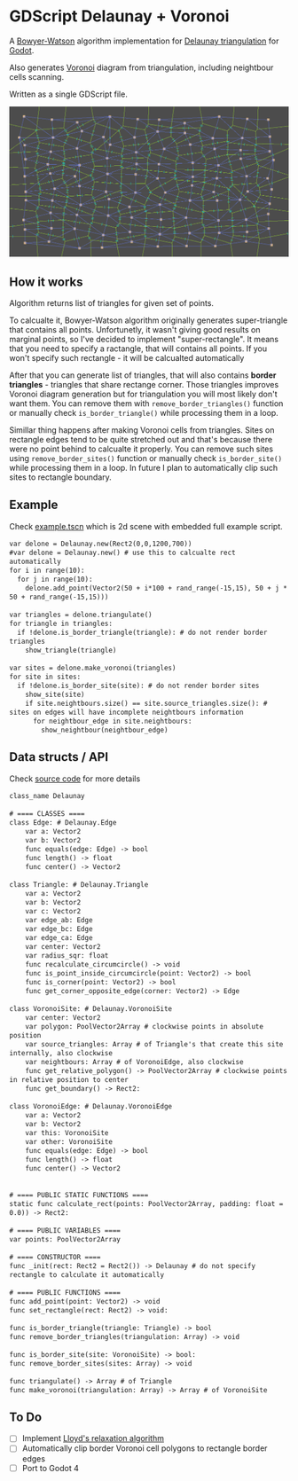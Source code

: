 # GDScript Delaunay + Voronoi
A [Bowyer-Watson](https://en.wikipedia.org/wiki/Bowyer–Watson_algorithm) algorithm implementation for [Delaunay triangulation](https://en.wikipedia.org/wiki/Delaunay_triangulation) for [Godot](https://godotengine.org).

Also generates [Voronoi](https://en.wikipedia.org/wiki/Voronoi_diagram) diagram from triangulation, including neightbour cells scanning.

Written as a single GDScript file.

![Preview](preview.png)


## How it works
Algorithm returns list of triangles for given set of points.

To calcualte it, Bowyer-Watson algorithm originally generates super-triangle that contains all points.
Unfortunetly, it wasn't giving good results on marginal points, so I've decided to implement "super-rectangle".
It means that you need to specify a ractangle, that will contains all points.
If you won't specify such rectangle - it will be calcualted automatically

After that you can generate list of triangles, that will also contains **border triangles** - triangles that share rectange corner.
Those triangles improves Voronoi diagram generation but for triangulation you will most likely don't want them. You can remove them with `remove_border_triangles()` function or manually check `is_border_triangle()` while processing them in a loop.

Simillar thing happens after making Voronoi cells from triangles. Sites on rectangle edges tend to be quite stretched out and that's because there were no point behind to calcualte it properly. You can remove such sites using `remove_border_sites()` function or manually check `is_border_site()` while processing them in a loop. In future I plan to automatically clip such sites to rectangle boundary.


## Example

Check [example.tscn](example.tscn) which is 2d scene with embedded full example script.

```GDScript
var delone = Delaunay.new(Rect2(0,0,1200,700))
#var delone = Delaunay.new() # use this to calcualte rect automatically
for i in range(10):
  for j in range(10):
    delone.add_point(Vector2(50 + i*100 + rand_range(-15,15), 50 + j * 50 + rand_range(-15,15)))
    
var triangles = delone.triangulate()
for triangle in triangles:
  if !delone.is_border_triangle(triangle): # do not render border triangles
    show_triangle(triangle)
    
var sites = delone.make_voronoi(triangles)
for site in sites:
  if !delone.is_border_site(site): # do not render border sites
    show_site(site)
    if site.neightbours.size() == site.source_triangles.size(): # sites on edges will have incomplete neightbours information
      for neightbour_edge in site.neightbours:
        show_neightbour(neightbour_edge)
```


## Data structs / API

Check [source code](addons/gdDelaunay/Delaunay.gd) for more details

```GDScript
class_name Delaunay

# ==== CLASSES ====
class Edge: # Delaunay.Edge
	var a: Vector2
	var b: Vector2
	func equals(edge: Edge) -> bool
	func length() -> float
	func center() -> Vector2

class Triangle: # Delaunay.Triangle
	var a: Vector2
	var b: Vector2
	var c: Vector2
	var edge_ab: Edge
	var edge_bc: Edge
	var edge_ca: Edge
	var center: Vector2
	var radius_sqr: float
	func recalculate_circumcircle() -> void
	func is_point_inside_circumcircle(point: Vector2) -> bool
	func is_corner(point: Vector2) -> bool
	func get_corner_opposite_edge(corner: Vector2) -> Edge

class VoronoiSite: # Delaunay.VoronoiSite
	var center: Vector2
	var polygon: PoolVector2Array # clockwise points in absolute position
	var source_triangles: Array # of Triangle's that create this site internally, also clockwise
	var neightbours: Array # of VoronoiEdge, also clockwise
	func get_relative_polygon() -> PoolVector2Array # clockwise points in relative position to center
	func get_boundary() -> Rect2:

class VoronoiEdge: # Delaunay.VoronoiEdge
	var a: Vector2
	var b: Vector2
	var this: VoronoiSite
	var other: VoronoiSite
	func equals(edge: Edge) -> bool
	func length() -> float
	func center() -> Vector2
  
  
# ==== PUBLIC STATIC FUNCTIONS ====
static func calculate_rect(points: PoolVector2Array, padding: float = 0.0)) -> Rect2:
 
# ==== PUBLIC VARIABLES ====
var points: PoolVector2Array

# ==== CONSTRUCTOR ====
func _init(rect: Rect2 = Rect2()) -> Delaunay # do not specify rectangle to calculate it automatically

# ==== PUBLIC FUNCTIONS ====
func add_point(point: Vector2) -> void
func set_rectangle(rect: Rect2) -> void:

func is_border_triangle(triangle: Triangle) -> bool
func remove_border_triangles(triangulation: Array) -> void

func is_border_site(site: VoronoiSite) -> bool:
func remove_border_sites(sites: Array) -> void

func triangulate() -> Array # of Triangle
func make_voronoi(triangulation: Array) -> Array # of VoronoiSite
```


## To Do

- [ ] Implement [Lloyd's relaxation algorithm](https://en.wikipedia.org/wiki/Lloyd%27s_algorithm)
- [ ] Automatically clip border Voronoi cell polygons to rectangle border edges
- [ ] Port to Godot 4
